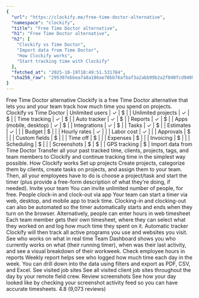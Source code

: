 ```yaml
---
{
  "url": "https://clockify.me/free-time-doctor-alternative",
  "namespace": "clockify",
  "title": "Free Time Doctor alternative",
  "h1": "Free Time Doctor alternative",
  "h2": [
    "Clockify vs Time Doctor",
    "Import data from Time Doctor",
    "How Clockify works",
    "Start tracking time with Clockify"
  ],
  "fetched_at": "2025-10-19T18:49:51.531784",
  "sha256_raw": "295307ebbea7a8a186ae78bb76afbaf3a2abb99b2a2f040fcd9409c37538fbde"
}
---
```


Free Time Doctor alternative
Clockify is a free Time Doctor alternative that lets you and your team track how much time you spend on projects.
Clockify vs Time Doctor
| Unlimited users | ✓ | $ |
| Unlimited projects | ✓ | $ |
| Time tracking | ✓ | $ |
| Auto tracker | ✓ | $ |
| Reports | ✓ | $ |
| Apps (mobile, desktop) | ✓ | $ |
| Integrations | ✓ | $ |
| Tasks | ✓ | $ |
| Estimates | ✓ | |
| Budget | $ | |
| Hourly rates | ✓ | |
| Labor cost | ✓ | |
| Approvals | $ | |
| Custom fields | $ | |
| Time off | $ | |
| Expenses | $ | |
| Invoicing | $ | |
| Scheduling | $ | |
| Screenshots | $ | $ |
| GPS tracking | $ |
Import data from Time Doctor
Transfer all your past tracked time, clients, projects, tags, and team members to Clockify and continue tracking time in the simplest way possible.
How Clockify works
Set up projects
Create projects, categorize them by clients, create tasks on projects, and assign them to your team. Then, all your employees have to do is choose a project/task and start the timer (plus provide a free-form description of what they're doing, if needed).
Invite your team
You can invite unlimited number of people, for free.
People clock-in and clock-out via app
Your team can start a timer via web, desktop, and mobile app to track time. Clocking-in and clocking-out can also be automated so the timer automatically starts and ends when they turn on the browser.
Alternatively, people can enter hours in web timesheet
Each team member gets their own timesheet, where they can select what they worked on and log how much time they spent on it.
Automatic tracker
Clockify will then track all active programs you use and websites you visit.
See who works on what in real time
Team Dashboard shows you who currently works on what (their running timer), when was their last activity, and see a visual breakdown of their workweek.
Check employee hours in reports
Weekly report helps see who logged how much time each day in the week. You can drill down into the data using filters and export as PDF, CSV, and Excel.
See visited job sites
See all visited client job sites throughout the day by your remote field crew.
Review screenshots
See how your day looked like by checking your screenshot activity feed so you can have accurate timesheets.
4.8 (9,073 reviews)